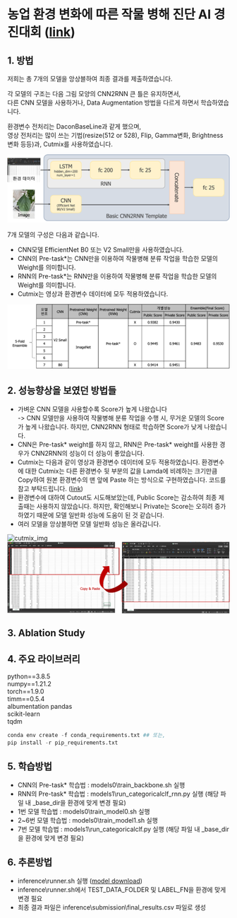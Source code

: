 # 농업 환경 변화에 따른 작물 병해 진단 AI 경진대회 ([link](https://dacon.io/competitions/official/235870/overview/description))

## 1. 방법  

저희는 총 7개의 모델을 앙상블하여 최종 결과를 제출하였습니다.  

각 모델의 구조는 다음 그림 모양의 CNN2RNN 큰 틀은 유지하면서,  
다른 CNN 모델을 사용하거나, Data Augmentation 방법을 다르게 하면서 학습하였습니다.  

환경변수 전처리는 DaconBaseLine과 같게 했으며,  
영상 전처리는 많이 쓰는 기법(resize(512 or 528), Flip, Gamma변화, Brightness 변화 등등)과, Cutmix를 사용하였습니다.  

![model_structure](./asset/model_structure.png)  

7개 모델의 구성은 다음과 같습니다.  

- CNN모델 EfficientNet B0 또는 V2 Small만을 사용하였습니다.  
- CNN의 Pre-task*는 CNN만을 이용하여 작물병해 분류 작업을 학습한 모델의 Weight를 의미합니다.  
- RNN의 Pre-task*는 RNN만을 이용하여 작물병해 분류 작업을 학습한 모델의 Weight를 의미합니다.  
- Cutmix는 영상과 환경변수 데이터에 모두 적용하였습니다.  

![model_list](./asset/model_list.png)  

## 2. 성능향상을 보였던 방법들  

- 가벼운 CNN 모델을 사용할수록 Score가 높게 나왔습니다  
   -> CNN 모델만을 사용하여 작물병해 분류 작업을 수행 시, 무거운 모델의 Score가 높게 나왔습니다. 하지만, CNN2RNN 형태로 학습하면 Score가 낮게 나왔습니다. 
- CNN은 Pre-task* weight를 하지 않고, RNN은 Pre-task* weight를 사용한 경우가 CNN2RNN의 성능이 더 성능이 좋았습니다. 
- Cutmix는 다음과 같이 영상과 환경변수 데이터에 모두 적용하였습니다.
 환경변수에 대한 Cutmix는 다른 환경변수 뒷 부분의 값을 Lamda에 비례하는 크기만큼 Copy하여 원본 환경변수의 맨 앞에 Paste 하는 방식으로 구현하였습니다. 
 코드를 참고 부탁드립니다.  ([link](https://github.com/hyunseoki/LG_plant_disease/blob/21001591a139a729ba2dce83493a2b2ced72cab1/models0/src/trainer.py#L91))
- 환경변수에 대하여 Cutout도 시도해보았는데, Public Score는 감소하여 최종 제출때는 사용하지 않았습니다. 하지만, 확인해보니 Private는 Score는 오히려 증가하였기 때문에 모델 일반화 성능에 도움이 된 것 같습니다. 
- 여러 모델을 앙상블하면 모델 일반화 성능은 올라갑니다.  

![cutmix_img](./asset/cutmix_image.png)  
![cutmix_tabular](./asset/cutmix_tabularData.png)  

## 3. Ablation Study

## 4. 주요 라이브러리  

python==3.8.5  
numpy==1.21.2  
torch==1.9.0  
timm==0.5.4  
albumentation
pandas  
scikit-learn  
tqdm  

```python
conda env create -f conda_requirements.txt ## 또는,
pip install -r pip_requirements.txt
```

## 5. 학습방법  

- CNN의 Pre-task* 학습법 : models0\train_backbone.sh 실행  
- RNN의 Pre-task* 학습법 : models1\run_categoricalclf_rnn.py 실행 (해당 파일 내 _base_dir을 환경에 맞게 변경 필요)
- 1번 모델 학습법 : models0\train_model0.sh 실행
- 2~6번 모델 학습법 : models0\train_model1.sh 실행
- 7번 모델 학습법 : models1\run_categoricalclf.py 실행 (해당 파일 내 _base_dir을 환경에 맞게 변경 필요)

## 6. 추론방법  

- inference\runner.sh 실행 ([model download](https://drive.google.com/file/d/1X0-bN_F1UMTZJsaqjrdFAUYTKJjRELOl/view?usp=sharing))
- inference\runner.sh에서 TEST_DATA_FOLDER 및 LABEL_FN을 환경에 맞게 변경 필요
- 최종 결과 파일은 inference\submission\final_results.csv 파일로 생성
